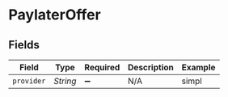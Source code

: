 # PaylaterOffer


## Fields

| Field              | Type               | Required           | Description        | Example            |
| ------------------ | ------------------ | ------------------ | ------------------ | ------------------ |
| `provider`         | *String*           | :heavy_minus_sign: | N/A                | simpl              |